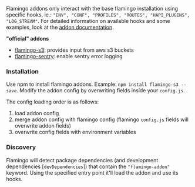 Flamingo addons only interact with the base flamingo installation using specific hooks, ie.: `"ENV", "CONF", "PROFILES", "ROUTES", "HAPI_PLUGINS", "LOG_STREAM"`.
For detailed information on available hooks and some examples, look at the [addon documentation](https://piobyte.github.io/flamingo/module-flamingo_src_addon.HOOKS.html).

__"official" addons__

- [flamingo-s3](https://github.com/piobyte/flamingo-s3): provides input from aws s3 buckets
- [flamingo-sentry](https://github.com/piobyte/flamingo-sentry): enable sentry error logging

### Installation

Use npm to install flamingo addons. Example: `npm install flamingo-s3 --save`.
Modify the addon config by overwriting fields inside your `config.js`.

The config loading order is as follows:

1. load addon config
2. merge addon config with flamingo config (flamingo `config.js` fields will overwrite addon fields)
3. overwrite config fields with environment variables

### Discovery

Flamingo will detect package dependencies (and development dependencies [`devDependencies`]) that contain the `"flamingo-addon"` keyword.
Using the specified entry point it'll load the addon and use its hooks.
